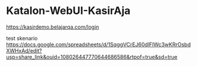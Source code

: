 # Katalon-WebUI-KasirAja

https://kasirdemo.belajarqa.com/login

test skenario https://docs.google.com/spreadsheets/d/1SqggVCrEJ60dlFIWc3wKRrOsbdXWHxAd/edit?usp=share_link&ouid=108026447770644686586&rtpof=true&sd=true
